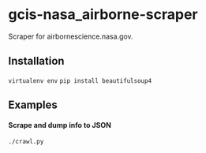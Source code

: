 # gcis-nasa_airborne-scraper
Scraper for airbornescience.nasa.gov.

## Installation

`virtualenv env`
`pip install beautifulsoup4`

## Examples

#### Scrape and dump info to JSON

```bash
./crawl.py
```
